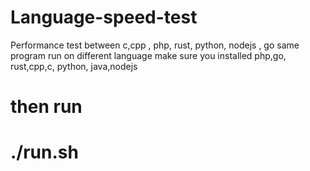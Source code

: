 # Language-speed-test
Performance test between c,cpp , php, rust, python, nodejs , go
same program run on different language
make sure you installed php,go, rust,cpp,c, python, java,nodejs 

# then run 
# ./run.sh
